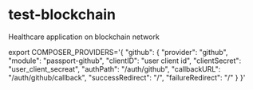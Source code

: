 # test-blockchain

Healthcare application on blockchain network

export COMPOSER_PROVIDERS='{
  "github": {
    "provider": "github",
    "module": "passport-github",
    "clientID": "user client id",
    "clientSecret": "user_client_secreat",
    "authPath": "/auth/github",
    "callbackURL": "/auth/github/callback",
    "successRedirect": "/",
    "failureRedirect": "/"
  }
}'

